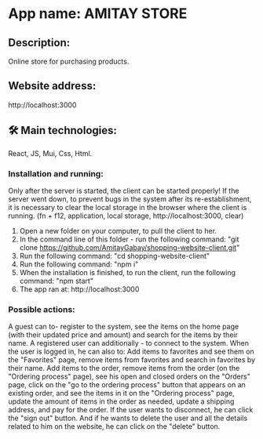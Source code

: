 # App name: AMITAY STORE

## Description: 
Online store for purchasing products.

## Website address: 
http://localhost:3000

## 🛠 Main technologies:
React, JS, Mui, Css, Html.
 
### Installation and running:
Only after the server is started, the client can be started properly!
If the server went down, to prevent bugs in the system after its re-establishment, it is necessary to clear the local storage in the browser where the client is running. (fn + f12, application, local storage, http://localhost:3000, clear)

1.	Open a new folder on your computer, to pull the client to her.
2.	In the command line of this folder - run the following command:
 "git clone https://github.com/AmitayGabay/shopping-website-client.git"
3.	Run the following command: "cd shopping-website-client"
4.	Run the following command: "npm i"
5.	When the installation is finished, to run the client, run the following command: "npm start"
6.	The app ran at: http://localhost:3000 

### Possible actions:
A guest can to- register to the system, see the items on the home page (with their updated price and amount) and search for the items by their name.
A registered user can additionally - to connect to the system.
When the user is logged in, he can also to:
Add items to favorites and see them on the "Favorites" page, remove items from favorites and search in favorites by their name.
Add items to the order, remove items from the order (on the "Ordering process" page), see his open and closed orders on the "Orders" page, 
click on the "go to the ordering process" button that appears on an existing order, and see the items in it on the "Ordering process" page, update the amount of items in the order as needed, update a shipping address, and pay for the order.
If the user wants to disconnect, he can click the "sign out" button. And if he wants to delete the user and all the details related to him on the website, he can click on the "delete" button.
 
